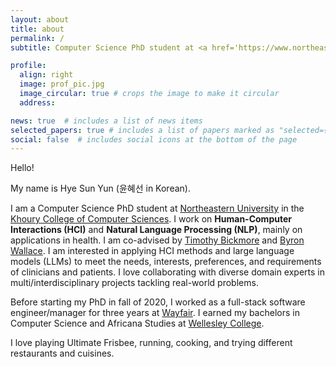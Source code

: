 ```yaml
---
layout: about
title: about
permalink: /
subtitle: Computer Science PhD student at <a href='https://www.northeastern.edu/'>Northeastern University</a>

profile:
  align: right
  image: prof_pic.jpg
  image_circular: true # crops the image to make it circular
  address:

news: true  # includes a list of news items
selected_papers: true # includes a list of papers marked as "selected={true}"
social: false  # includes social icons at the bottom of the page
---
```


Hello!

My name is Hye Sun Yun (윤혜선 in Korean).

I am a Computer Science PhD student at [Northeastern University](https://www.northeastern.edu/) in the [Khoury College of Computer Sciences](https://www.khoury.northeastern.edu/).
I work on **Human-Computer Interactions (HCI)** and **Natural Language Processing (NLP)**, mainly on applications in health. I am co-advised by [Timothy Bickmore](https://www.ccs.neu.edu/home/bickmore/) and [Byron Wallace](https://www.byronwallace.com/).
I am interested in applying HCI methods and large language models (LLMs) to meet the needs, interests, preferences, and requirements of clinicians and patients. I love collaborating with diverse domain experts in multi/interdisciplinary projects tackling real-world problems.

Before starting my PhD in fall of 2020, I worked as a full-stack software engineer/manager for three years at [Wayfair](https://www.wayfair.com/).
I earned my bachelors in Computer Science and Africana Studies at [Wellesley College](https://www.wellesley.edu/).

I love playing Ultimate Frisbee, running, cooking, and trying different restaurants and cuisines.
